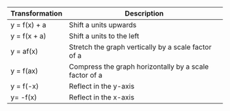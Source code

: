 |Transformation|Description|
|---|---|
|y = f(x) + a|Shift a units upwards|
|y = f(x + a)|Shift a units to the left|
|y = af(x)|Stretch the graph vertically by a scale factor of a|
|y = f(ax)|Compress the graph horizontally by a scale factor of a|
|y = f(-x)|Reflect in the y-axis|
|y= -f(x)|Reflect in the x-axis|
